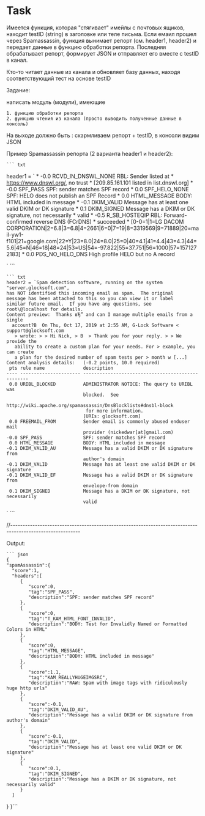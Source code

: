 # Task

Имеется функция, которая "стягивает" имейлы с почтовых ящиков,
находит testID (string) в заголовке или теле письма.
Если емаил прошел через Spamassassin, функция вынимает репорт (см. header1, header2)
и передает данные в функцию обработки репорта. Последняя обрабатывает репорт, формирует JSON и отправляет его вместе с testID в канал.

Кто-то читает данные из канала и обновляет базу данных, находя соответствующий тест на основе testID

Задание:

написать модуль (модули), имеющие

    1. функцию обработки репорта
    2. функцию чтения из канала (просто выводить полученные данные в консоль)

На выходе должно быть : скармливаем репорт + testID, в консоли видим JSON

Пример Spamassassin репорта (2 варианта header1 и header2):

    ``` txt
header1 = ` * -0.0 RCVD_IN_DNSWL_NONE RBL: Sender listed at
    *      https://www.dnswl.org/, no trust
    *      [209.85.161.101 listed in list.dnswl.org]
    * -0.0 SPF_PASS SPF: sender matches SPF record
    *  0.0 SPF_HELO_NONE SPF: HELO does not publish an SPF Record
    *  0.0 HTML_MESSAGE BODY: HTML included in message
    * -0.1 DKIM_VALID Message has at least one valid DKIM or DK signature
    *  0.1 DKIM_SIGNED Message has a DKIM or DK signature, not necessarily
    *       valid
    * -0.5 R_SB_HOSTEQIP RBL: Forward-confirmed reverse DNS (FCrDNS)
    *      succeeded
    *      [0-0=1|1=LG DACOM CORPORATION|2=6.8|3=6.8|4=2661|6=0|7=19|8=3319569|9=71889|20=mail-yw1-f101|21=google.com|22=Y|23=8.0|24=8.0|25=0|40=4.1|41=4.4|43=4.3|44=5.6|45=N|46=18|48=24|53=US|54=-97.822|55=37.751|56=1000|57=1571272183]
    *  0.0 PDS_NO_HELO_DNS High profile HELO but no A record

` ```

    ``` txt
    header2 = `Spam detection software, running on the system "server.glocksoft.com",
    has NOT identified this incoming email as spam.  The original
    message has been attached to this so you can view it or label
    similar future email.  If you have any questions, see
    root\@localhost for details.
    Content preview:  Thanks вЂ” and can I manage multiple emails from a single
      account?В  On Thu, Oct 17, 2019 at 2:55 AM, G-Lock Software < support@glocksoft.com
       > wrote: > > Hi Nick, > В  > Thank you for your reply. > > We provide the
       ability to create a custom plan for your needs. For > example, you can create
       a plan for the desired number of spam tests per > month w [...]
    Content analysis details:   (-0.2 points, 10.0 required)
     pts rule name              description
    ---- ---------------------- --------------------------------------------------
     0.0 URIBL_BLOCKED          ADMINISTRATOR NOTICE: The query to URIBL was
                                blocked.  See
                                http://wiki.apache.org/spamassassin/DnsBlocklists#dnsbl-block
                                 for more information.
                                [URIs: glocksoft.com]
     0.0 FREEMAIL_FROM          Sender email is commonly abused enduser mail
                                provider (nickedwar[at]gmail.com)
    -0.0 SPF_PASS               SPF: sender matches SPF record
     0.0 HTML_MESSAGE           BODY: HTML included in message
    -0.1 DKIM_VALID_AU          Message has a valid DKIM or DK signature from
                                author's domain
    -0.1 DKIM_VALID             Message has at least one valid DKIM or DK signature
    -0.1 DKIM_VALID_EF          Message has a valid DKIM or DK signature from
                                envelope-from domain
     0.1 DKIM_SIGNED            Message has a DKIM or DK signature, not necessarily
                                valid

` ```

//----------------------------------------------------------------------------------------------------------

Output:

    ``` json
    {
    "spamAssassin":{
      "score":1,
      "headers":[
         {
            "score":0,
            "tag":"SPF_PASS",
            "description":"SPF: sender matches SPF record"
         },
         {
            "score":0,
            "tag":"T_KAM_HTML_FONT_INVALID",
            "description":"BODY: Test for Invalidly Named or Formatted Colors in HTML"
         },
         {
            "score":0,
            "tag":"HTML_MESSAGE",
            "description":"BODY: HTML included in message"
         },
         {
            "score":1.1,
            "tag":"KAM_REALLYHUGEIMGSRC",
            "description":"RAW: Spam with image tags with ridiculously huge http urls"
         },
         {
            "score":-0.1,
            "tag":"DKIM_VALID_AU",
            "description":"Message has a valid DKIM or DK signature from author's domain"
         },
         {
            "score":-0.1,
            "tag":"DKIM_VALID",
            "description":"Message has at least one valid DKIM or DK signature"
         },
         {
            "score":0.1,
            "tag":"DKIM_SIGNED",
            "description":"Message has a DKIM or DK signature, not necessarily valid"
         }
      ]
   }
}```
